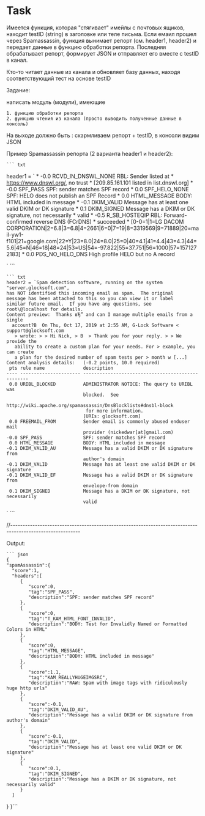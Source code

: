 # Task

Имеется функция, которая "стягивает" имейлы с почтовых ящиков,
находит testID (string) в заголовке или теле письма.
Если емаил прошел через Spamassassin, функция вынимает репорт (см. header1, header2)
и передает данные в функцию обработки репорта. Последняя обрабатывает репорт, формирует JSON и отправляет его вместе с testID в канал.

Кто-то читает данные из канала и обновляет базу данных, находя соответствующий тест на основе testID

Задание:

написать модуль (модули), имеющие

    1. функцию обработки репорта
    2. функцию чтения из канала (просто выводить полученные данные в консоль)

На выходе должно быть : скармливаем репорт + testID, в консоли видим JSON

Пример Spamassassin репорта (2 варианта header1 и header2):

    ``` txt
header1 = ` * -0.0 RCVD_IN_DNSWL_NONE RBL: Sender listed at
    *      https://www.dnswl.org/, no trust
    *      [209.85.161.101 listed in list.dnswl.org]
    * -0.0 SPF_PASS SPF: sender matches SPF record
    *  0.0 SPF_HELO_NONE SPF: HELO does not publish an SPF Record
    *  0.0 HTML_MESSAGE BODY: HTML included in message
    * -0.1 DKIM_VALID Message has at least one valid DKIM or DK signature
    *  0.1 DKIM_SIGNED Message has a DKIM or DK signature, not necessarily
    *       valid
    * -0.5 R_SB_HOSTEQIP RBL: Forward-confirmed reverse DNS (FCrDNS)
    *      succeeded
    *      [0-0=1|1=LG DACOM CORPORATION|2=6.8|3=6.8|4=2661|6=0|7=19|8=3319569|9=71889|20=mail-yw1-f101|21=google.com|22=Y|23=8.0|24=8.0|25=0|40=4.1|41=4.4|43=4.3|44=5.6|45=N|46=18|48=24|53=US|54=-97.822|55=37.751|56=1000|57=1571272183]
    *  0.0 PDS_NO_HELO_DNS High profile HELO but no A record

` ```

    ``` txt
    header2 = `Spam detection software, running on the system "server.glocksoft.com",
    has NOT identified this incoming email as spam.  The original
    message has been attached to this so you can view it or label
    similar future email.  If you have any questions, see
    root\@localhost for details.
    Content preview:  Thanks вЂ” and can I manage multiple emails from a single
      account?В  On Thu, Oct 17, 2019 at 2:55 AM, G-Lock Software < support@glocksoft.com
       > wrote: > > Hi Nick, > В  > Thank you for your reply. > > We provide the
       ability to create a custom plan for your needs. For > example, you can create
       a plan for the desired number of spam tests per > month w [...]
    Content analysis details:   (-0.2 points, 10.0 required)
     pts rule name              description
    ---- ---------------------- --------------------------------------------------
     0.0 URIBL_BLOCKED          ADMINISTRATOR NOTICE: The query to URIBL was
                                blocked.  See
                                http://wiki.apache.org/spamassassin/DnsBlocklists#dnsbl-block
                                 for more information.
                                [URIs: glocksoft.com]
     0.0 FREEMAIL_FROM          Sender email is commonly abused enduser mail
                                provider (nickedwar[at]gmail.com)
    -0.0 SPF_PASS               SPF: sender matches SPF record
     0.0 HTML_MESSAGE           BODY: HTML included in message
    -0.1 DKIM_VALID_AU          Message has a valid DKIM or DK signature from
                                author's domain
    -0.1 DKIM_VALID             Message has at least one valid DKIM or DK signature
    -0.1 DKIM_VALID_EF          Message has a valid DKIM or DK signature from
                                envelope-from domain
     0.1 DKIM_SIGNED            Message has a DKIM or DK signature, not necessarily
                                valid

` ```

//----------------------------------------------------------------------------------------------------------

Output:

    ``` json
    {
    "spamAssassin":{
      "score":1,
      "headers":[
         {
            "score":0,
            "tag":"SPF_PASS",
            "description":"SPF: sender matches SPF record"
         },
         {
            "score":0,
            "tag":"T_KAM_HTML_FONT_INVALID",
            "description":"BODY: Test for Invalidly Named or Formatted Colors in HTML"
         },
         {
            "score":0,
            "tag":"HTML_MESSAGE",
            "description":"BODY: HTML included in message"
         },
         {
            "score":1.1,
            "tag":"KAM_REALLYHUGEIMGSRC",
            "description":"RAW: Spam with image tags with ridiculously huge http urls"
         },
         {
            "score":-0.1,
            "tag":"DKIM_VALID_AU",
            "description":"Message has a valid DKIM or DK signature from author's domain"
         },
         {
            "score":-0.1,
            "tag":"DKIM_VALID",
            "description":"Message has at least one valid DKIM or DK signature"
         },
         {
            "score":0.1,
            "tag":"DKIM_SIGNED",
            "description":"Message has a DKIM or DK signature, not necessarily valid"
         }
      ]
   }
}```
